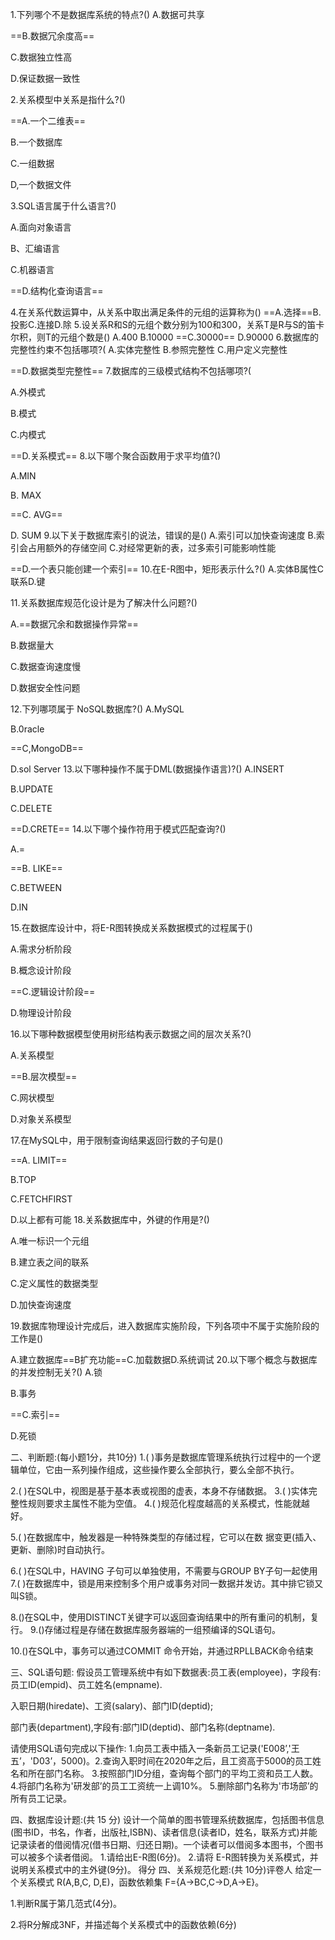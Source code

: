 1.下列哪个不是数据库系统的特点?()
A.数据可共享 

==B.数据冗余度高== 

C.数据独立性高

D.保证数据一致性

2.关系模型中关系是指什么?()

==A.一个二维表==

B.一个数据库

C.一组数据

D,一个数据文件

3.SQL语言属于什么语言?()

A.面向对象语言

B、汇编语言

C.机器语言

==D.结构化查询语言==

4.在关系代数运算中，从关系中取出满足条件的元组的运算称为()
==A.选择==B.投影C.连接D.除
5.设关系R和S的元组个数分别为100和300，关系T是R与S的笛卡尔积，则T的元组个数是()
A.400	B.10000	==C.30000==	D.90000
6.数据库的完整性约束不包括哪项?(
A.实体完整性
B.参照完整性
C.用户定义完整性

==D.数据类型完整性==
7.数据库的三级模式结构不包括哪项?(

A.外模式

B.模式

C.内模式

==D.关系模式==
8.以下哪个聚合函数用于求平均值?()

A.MIN

B. MAX

==C. AVG==

D. SUM
9.以下关于数据库索引的说法，错误的是()
A.索引可以加快查询速度
B.索引会占用额外的存储空间
C.对经常更新的表，过多索引可能影响性能

==D.一个表只能创建一个索引==
10.在E-R图中，矩形表示什么?()
A.实体B属性C联系D.键

11.关系数据库规范化设计是为了解决什么问题?()

A.==数据冗余和数据操作异常==

B.数据量大

C.数据查询速度慢

D.数据安全性问题

12.下列哪项属于 NoSQL数据库?()
A.MySQL

B.0racle

==C,MongoDB==

D.sol Server
13.以下哪种操作不属于DML(数据操作语言)?()
A.INSERT 

B.UPDATE

C.DELETE

==D.CRETE==
14.以下哪个操作符用于模式匹配查询?()

A.=

==B. LIKE==

C.BETWEEN

D.IN

15.在数据库设计中，将E-R图转换成关系数据模式的过程属于()

A.需求分析阶段

B.概念设计阶段

==C.逻辑设计阶段==

D.物理设计阶段

16.以下哪种数据模型使用树形结构表示数据之间的层次关系?()

A.关系模型

==B.层次模型==

C.网状模型

D.对象关系模型

17.在MySQL中，用于限制查询结果返回行数的子句是()

==A. LIMIT==

B.TOP 

C.FETCHFIRST 

D.以上都有可能
18.关系数据库中，外键的作用是?()

A.唯一标识一个元组

B.建立表之间的联系

C.定义属性的数据类型



D.加快查询速度

19.数据库物理设计完成后，进入数据库实施阶段，下列各项中不属于实施阶段的工作是()

A.建立数据库==B扩充功能==C.加载数据D.系统调试
20.以下哪个概念与数据库的并发控制无关?()
A.锁

B.事务

==C.索引==

D.死锁

二、判断题:(每小题1分，共10分)
1.( )事务是数据库管理系统执行过程中的一个逻辑单位，它由一系列操作组成，这些操作要么全部执行，要么全部不执行。

2.( )在SQL中，视图是基于基本表或视图的虚表，本身不存储数据。
3.( )实体完整性规则要求主属性不能为空值。
4.( )规范化程度越高的关系模式，性能就越好。

5.( )在数据库中，触发器是一种特殊类型的存储过程，它可以在数
据变更(插入、更新、删除)时自动执行。

6.( )在SQL中，HAVING 子句可以单独使用，不需要与GROUP BY子句一起使用
7.( )在数据库中，锁是用来控制多个用户或事务对同一数据并发访。其中排它锁又叫S锁。

8.()在SQL中，使用DISTINCT关键字可以返回查询结果中的所有重问的机制，复行。
9.()存储过程是存储在数据库服务器端的一组预编译的SQL语句。

10.()在SQL中，事务可以通过COMMIT 命令开始，并通过RPLLBACK命令结束

三、SQL语句题:
假设员工管理系统中有如下数据表:员工表(employee)，字段有:员工ID(empid)、员工姓名(empname).

入职日期(hiredate)、工资(salary)、部门ID(deptid);

部门表(department),字段有:部门ID(deptid)、部门名称(deptname).

请使用SQL语句完成以下操作:
1.向员工表中插入一条新员工记录('E008’,'王五’，'D03’，5000)。2.查询入职时间在2020年之后，且工资高于5000的员工姓名和所在部门名称。
3.按照部门ID分组，查询每个部门的平均工资和员工人数。
4.将部门名称为'研发部’的员工工资统一上调10%。
5.删除部门名称为'市场部’的所有员工记录。

四、数据库设计题:(共 15 分)
设计一个简单的图书管理系统数据库，包括图书信息(图书ID，书名，作者，出版社,ISBN)、读者信息(读者ID，姓名，联系方式)并能记录读者的借阅情况(借书日期、归还日期)。一个读者可以借阅多本图书，个图书可以被多个读者借阅。
1.请给出E-R图(6分)。
2.请将 E-R图转换为关系模式，并说明关系模式中的主外键(9分)。
得分
四、关系规范化题:(共 10分)评卷人
给定一个关系模式 R(A,B,C, D,E)，函数依赖集 F={A→BC,C→D,A→E}。

1.判断R属于第几范式(4分)。

2.将R分解成3NF，并描述每个关系模式中的函数依赖(6分)
